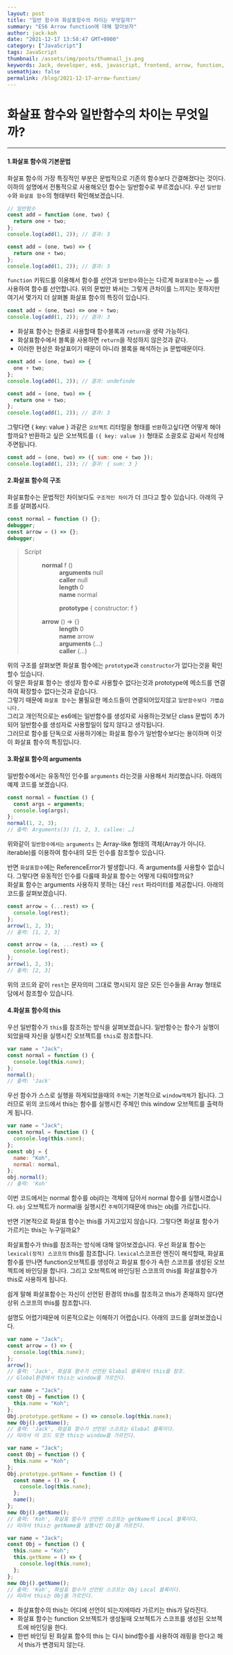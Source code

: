 ```yaml
---
layout: post
title: "일반 함수와 화살표함수의 차이는 무엇일까?"
summary: "ES6 Arrow function에 대해 알아보자"
author: jack-koh
date: "2021-12-17 13:58:47 GMT+0900"
category: ["JavaScript"]
tags: JavaScript
thumbnail: /assets/img/posts/thumnail_js.png
keywords: Jack, developer, es6, javascript, frontend, arrow, function, 자바스크립트, 화살표, 함수
usemathjax: false
permalink: /blog/2021-12-17-arrow-function/
---
```


# 화살표 함수와 일반함수의 차이는 무엇일까?

---

#### 1.화살표 함수의 기본문법

화살표 함수의 가장 특징적인 부분은 문법적으로 기존의 함수보다 간결해졌다는 것이다. 이하의 설명에서 전통적으로 사용해오던 함수는 일반함수로 부르겠습니다.
우선 `일반함수`와 `화살표 함수`의 형태부터 확인해보겠습니다.

```javascript
// 일반함수
const add = function (one, two) {
  return one + two;
};
console.log(add(1, 2)); // 결과: 3

const add = (one, two) => {
  return one + two;
};
console.log(add(1, 2)); // 결과: 3
```

`function` 키워드를 이용해서 함수를 선언과 `일반함수`와는는 다르게 `화살표함수`는 `=>` 를 사용하여 함수를 선언합니다.
위의 문법만 봐서는 그렇게 큰차이를 느끼지는 못하지만 여기서 몇가지 더 살펴볼 화살표 함수의 특징이 있습니다.

```javascript
const add = (one, two) => one + two;
console.log(add(1, 2)); // 결과: 3
```

- 화살표 함수는 한줄로 사용할때 함수블록과 `return`을 생략 가능하다.
- 화살표함수에서 블록을 사용하면 `return`을 작성하지 않은것과 같다.
- 이러한 현상은 화살표이기 때문이 아니라 블록을 해석하는 js 문법때문이다.

```javascript
const add = (one, two) => {
  one + two;
};
console.log(add(1, 2)); // 결과: undefinde

const add = (one, two) => {
  return one + two;
};
console.log(add(1, 2)); // 결과: 3
```

그렇다면 { key: value } 과같은 `오브젝트` 리터럴을 형태를 `반환`하고싶다면 어떻게 해야할까요?
반환하고 싶은 오브젝트를 `({ key: value })` 형태로 소괄호로 감싸서 작성해주면됩니다.

```javascript
const add = (one, two) => ({ sum: one + two });
console.log(add(1, 2)); // 결과: { sum: 3 }
```

#### 2.화살표 함수의 구조

화살표함수는 문법적인 차이보다도 `구조적인 차이`가 더 크다고 할수 있습니다. 아래의 구조를 살펴봅시다.

```javascript
const normal = function () {};
debugger;
const arrow = () => {};
debugger;
```

<blockquote class="dev-tool-scope">
  <dl>
    <dt class="down">Script</dt>
    <dd>
      <dl>
        <dt>
          <b class="sky">normal</b>
          <span><span class="orange">f</span> ()</span>
        </dt>
        <dd>
          <b class="dark-sky">arguments</b>
          <span class="gray">null</span>
        </dd>
        <dd>
          <b class="dark-sky">caller</b>
          <span class="gray">null</span>
        </dd>
        <dd>
          <b class="dark-sky">length</b>
          <span class="purple">0</span>
        </dd>
        <dd>
          <b class="dark-sky">name</b>
          <span>normal</span>
        </dd>
        <dd>
          <dl>
            <dt>
              <b class="dark-sky">prototype</b>
              <span>{ <span class="gray">constructor</span>: f }</span>
            </dt>
          </dl>
        </dd>
      </dl>
      <dl>
        <dt>
          <b class="sky">arrow</b>
          <span>() => {}</span>
        </dt>
        <dd>
          <b class="dark-sky">length</b>
          <span class="purple">0</span>
        </dd>
        <dd>
          <b class="dark-sky">name</b>
          <span>arrow</span>
        </dd>
        <dd>
          <b class="dark-sky">arguments</b>
          <span class="white">(...)</span>
        </dd>
        <dd>
          <b class="dark-sky">caller</b>
          <span class="white">(...)</span>
        </dd>
      </dl>
    </dd>
  </dl>
</blockquote>

위의 구조를 살펴보면 화살표 함수에는 `prototype`과 `constructor`가 없다는것을 확인할수 있습니다.  
이 말은 화살표 함수는 생성자 함수로 사용할수 없다는것과 prototype에 메소드를 연결하여 확장할수 없다는것과 같습니다.  
그렇기 때문에 `화살표 함수`는 불필요한 메소드들이 연결되어있지않고 `일반함수보다 가볍습니다.`  
그리고 개인적으로는 es6에는 일반함수를 생성자로 사용하는것보단 class 문법이 추가되어 일반함수를 생성자로 사용할일이 많지 않다고 생각됩니다.  
그러므로 함수를 단독으로 사용하기에는 화살표 함수가 일반함수보다는 용이하며 이것이 화살표 함수의 특징입니다.

#### 3.화살표 함수의 arguments

일반함수에서는 유동적인 인수를 `arguments` 라는것을 사용해서 처리했습니다.
아래의 예제 코드를 보겠습니다.

```javascript
const normal = function () {
  const args = arguments;
  console.log(args);
};
normal(1, 2, 3);
// 출력: Arguments(3) [1, 2, 3, callee: …]
```

위와같이 `일반함수에서는` `arguments` 는 Array-like 형태의 객체(Array가 아니다. iterable)를 이용하여 함수내의 모든 인수를 참조할수 있습니다.

반면 `화살표함수`에는 ReferenceError가 발생합니다. 즉 arguments를 사용할수 없습니다. 그렇다면 유동적인 인수를 다룰때 화살표 함수는 어떻게 다뤄야할까요?  
화살표 함수는 arguments 사용하지 못하는 대신 `rest` 파라미터를 제공합니다. 아래의 코드를 살펴보겠습니다.

```javascript
const arrow = (...rest) => {
  console.log(rest);
};
arrow(1, 2, 3);
// 출력: [1, 2, 3]

const arrow = (a, ...rest) => {
  console.log(rest);
};
arrow(1, 2, 3);
// 출력: [2, 3]
```

위의 코드와 같이 `rest`는 문자의미 그대로 명시되지 않은 모든 인수들을 Array 형태로 담에서 참조할수 있습니다.

#### 4.화살표 함수의 this

우선 일반함수가 `this`를 참조하는 방식을 살펴보겠습니다. 일반함수는 함수가 실행이 되었을때 자신을 실행시킨 오브젝트를 `this`로 참조합니다.

```javascript
var name = "Jack";
const normal = function () {
  console.log(this.name);
};
normal();
// 출력: 'Jack'
```

우선 함수가 스스로 실행을 하게되었을때의 `주체`는 기본적으로 `window객체`가 됩니다.
그러므로 위의 코드에서 this는 함수를 실행시킨 주체인 this window 오브젝트를 출력하게 됩니다.

```javascript
var name = "Jack";
const normal = function () {
  console.log(this.name);
};
const obj = {
  name: "Koh",
  normal: normal,
};
obj.normal();
// 출력: 'Koh'
```

이번 코드에서는 normal 함수를 obj라는 객체에 담아서 normal 함수를 실행시켰습니다. `obj` 오브젝트가 normal을 실행시킨 `주체`이기때문에 this는 obj를 가르킵니다.

반면 기본적으로 화살표 함수는 this를 가지고있지 않습니다. 그렇다면 화살표 함수가 가르키는 this는 누구일까요?

화살표함수가 this를 참조하는 방식에 대해 알아보겠습니다. 우선 화살표 함수는 `lexical(정적) 스코프의` this를 참조합니다. `lexical`스코프란 엔진이 해석할때, 화살표 함수를 만나면 function오브젝트를 생성하고 화살표 함수가 속한 스코프를 생성된 오브젝트에 바인딩을 합니다. 그리고 오브젝트에 바인딩된 스코프의 this를 화살표함수가 this로 사용하게 됩니다.

쉽게 말해 화살표함수는 자신이 선언된 환경의 this를 참조하고 this가 존재하지 않다면 상위 스코프의 this를 참조합니다.

설명도 어렵기때문에 이론적으로는 이해하기 어렵습니다. 아래의 코드를 살펴보겠습니다.

```javascript
var name = "Jack";
const arrow = () => {
  console.log(this.name);
};
arrow();
// 출력: 'Jack', 화살표 함수가 선언된 Global 블록에서 this를 참조.
// Global환경에서 this는 window를 가르킨다.
```

```javascript
var name = "Jack";
const Obj = function () {
  this.name = "Koh";
};
Obj.prototype.getName = () => console.log(this.name);
new Obj().getName();
// 출력: 'Jack', 화살표 함수가 선언된 스코프는 Global 블록이다.
// 따라서 이 코드 또한 this는 window를 가르킨다.
```

```javascript
var name = "Jack";
const Obj = function () {
  this.name = "Koh";
};
Obj.prototype.getName = function () {
  const name = () => {
    console.log(this.name);
  };
  name();
};
new Obj().getName();
// 출력: 'Koh', 화살표 함수가 선언된 스코프는 getName의 Local 블록이다.
// 따라서 this는 getName을 실행시킨 Obj를 가르킨다.
```

```javascript
var name = "Jack";
const Obj = function () {
  this.name = "Koh";
  this.getName = () => {
    console.log(this.name);
  };
};
new Obj().getName();
// 출력: 'Koh', 화살표 함수가 선언된 스코프는 Obj Local 블록이다.
// 따라서 this는 Obj를 가르킨다.
```

- 화살표함수의 this는 어디에 선언이 되는지에따라 가르키는 this가 달라진다.
- 화살표 함수는 function 오브젝트가 생성될때 오브젝트가 스코프를 생성된 오브젝트에 바인딩을 한다.
- 한번 바인딩 된 화살표 함수의 this 는 다시 bind함수를 사용하여 래핑을 한다고 해서 this가 변경되지 않는다.
